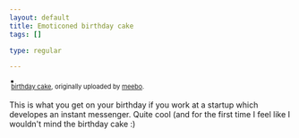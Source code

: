 ```yaml
--- 
layout: default
title: Emoticoned birthday cake
tags: []

type: regular

---
```

<style type="text/css">
.flickr-photo { border: solid 2px #000000; }
.flickr-yourcomment { }
.flickr-frame { text-align: left; padding: 3px; }
.flickr-caption { font-size: 0.8em; margin-top: 0px; }
</style>

<div class="flickr-frame">
	<a href="http://www.flickr.com/photos/meebo/249459297/" title="photo sharing"><img src="http://static.flickr.com/95/249459297_388f96d197.jpg" class="flickr-photo" alt="" /></a>
<br />
	<span class="flickr-caption"><a href="http://www.flickr.com/photos/meebo/249459297/">birthday cake</a>, originally uploaded by <a href="http://www.flickr.com/people/meebo/">meebo</a>.</span>
</div>
				
<p class="flickr-yourcomment">
	This is what you get on your birthday if you work at a startup which developes an instant messenger. Quite cool (and for the first time I feel like I wouldn't mind the birthday cake :)
</p>
